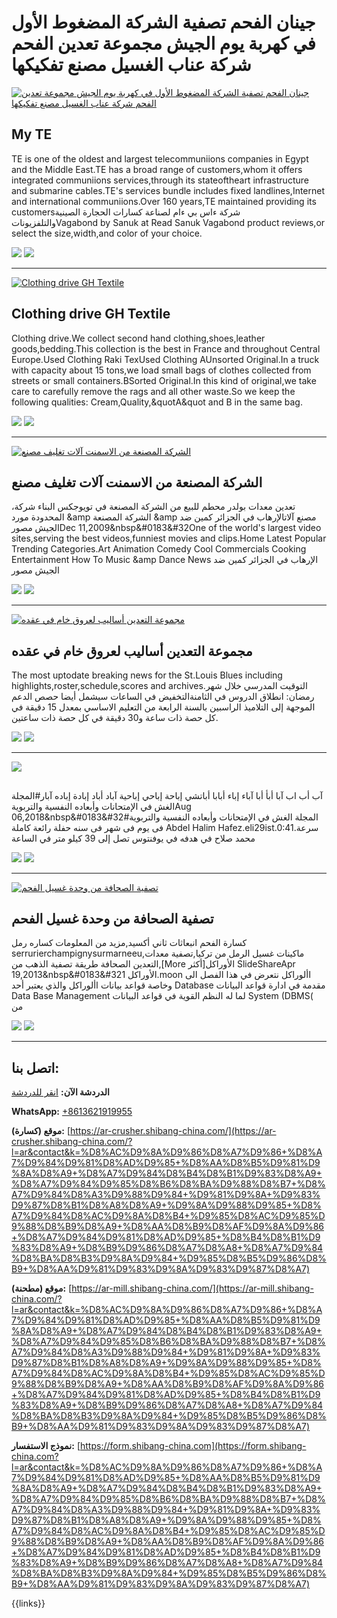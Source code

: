 # جينان الفحم تصفية الشركة المضغوط الأول في كهربة يوم الجيش مجموعة تعدين الفحم شركة عناب الغسيل مصنع تفكيكها

<a href="https://swt.shibang-china.com/?n=lxq&l=ar&img&k=%D8%AC%D9%8A%D9%86%D8%A7%D9%86+%D8%A7%D9%84%D9%81%D8%AD%D9%85+%D8%AA%D8%B5%D9%81%D9%8A%D8%A9+%D8%A7%D9%84%D8%B4%D8%B1%D9%83%D8%A9+%D8%A7%D9%84%D9%85%D8%B6%D8%BA%D9%88%D8%B7+%D8%A7%D9%84%D8%A3%D9%88%D9%84+%D9%81%D9%8A+%D9%83%D9%87%D8%B1%D8%A8%D8%A9+%D9%8A%D9%88%D9%85+%D8%A7%D9%84%D8%AC%D9%8A%D8%B4+%D9%85%D8%AC%D9%85%D9%88%D8%B9%D8%A9+%D8%AA%D8%B9%D8%AF%D9%8A%D9%86+%D8%A7%D9%84%D9%81%D8%AD%D9%85+%D8%B4%D8%B1%D9%83%D8%A9+%D8%B9%D9%86%D8%A7%D8%A8+%D8%A7%D9%84%D8%BA%D8%B3%D9%8A%D9%84+%D9%85%D8%B5%D9%86%D8%B9+%D8%AA%D9%81%D9%83%D9%8A%D9%83%D9%87%D8%A7" target="_blank">![جينان الفحم تصفية الشركة المضغوط الأول في كهربة يوم الجيش مجموعة تعدين الفحم شركة عناب الغسيل مصنع تفكيكها](http://static.shibang-china.com/all-800x300/53.jpg)</a>

## My TE
TE is one of the oldest and largest telecommuniions companies in Egypt and the Middle East.TE has a broad range of customers,whom it offers integrated communiions services,through its stateoftheart infrastructure and submarine cables.TE's services bundle includes fixed landlines,Internet and international communiions.Over 160 years,TE maintained providing its customersشركة ءاس بي ءام لصناعة كسارات الحجارة الصينية والتلفزيوناتVagabond by Sanuk at Read Sanuk Vagabond product reviews,or select the size,width,and color of your choice.


<a href="https://whatsapp.shibangsoft.com/WhatsApp.php" target="_blank" title="WhatsApp">![](http://static.shibang-china.com/icon/whatsapp.png)</a> <a href="https://swt.shibang-china.com/?n=lxq&l=ar&icon&k=%D8%AC%D9%8A%D9%86%D8%A7%D9%86+%D8%A7%D9%84%D9%81%D8%AD%D9%85+%D8%AA%D8%B5%D9%81%D9%8A%D8%A9+%D8%A7%D9%84%D8%B4%D8%B1%D9%83%D8%A9+%D8%A7%D9%84%D9%85%D8%B6%D8%BA%D9%88%D8%B7+%D8%A7%D9%84%D8%A3%D9%88%D9%84+%D9%81%D9%8A+%D9%83%D9%87%D8%B1%D8%A8%D8%A9+%D9%8A%D9%88%D9%85+%D8%A7%D9%84%D8%AC%D9%8A%D8%B4+%D9%85%D8%AC%D9%85%D9%88%D8%B9%D8%A9+%D8%AA%D8%B9%D8%AF%D9%8A%D9%86+%D8%A7%D9%84%D9%81%D8%AD%D9%85+%D8%B4%D8%B1%D9%83%D8%A9+%D8%B9%D9%86%D8%A7%D8%A8+%D8%A7%D9%84%D8%BA%D8%B3%D9%8A%D9%84+%D9%85%D8%B5%D9%86%D8%B9+%D8%AA%D9%81%D9%83%D9%8A%D9%83%D9%87%D8%A7" target="_blank">![](http://static.shibang-china.com/icon/chat-ar.png)</a>

---

<a href="https://swt.shibang-china.com/?n=lxq&l=ar&img&k=%D8%AC%D9%8A%D9%86%D8%A7%D9%86+%D8%A7%D9%84%D9%81%D8%AD%D9%85+%D8%AA%D8%B5%D9%81%D9%8A%D8%A9+%D8%A7%D9%84%D8%B4%D8%B1%D9%83%D8%A9+%D8%A7%D9%84%D9%85%D8%B6%D8%BA%D9%88%D8%B7+%D8%A7%D9%84%D8%A3%D9%88%D9%84+%D9%81%D9%8A+%D9%83%D9%87%D8%B1%D8%A8%D8%A9+%D9%8A%D9%88%D9%85+%D8%A7%D9%84%D8%AC%D9%8A%D8%B4+%D9%85%D8%AC%D9%85%D9%88%D8%B9%D8%A9+%D8%AA%D8%B9%D8%AF%D9%8A%D9%86+%D8%A7%D9%84%D9%81%D8%AD%D9%85+%D8%B4%D8%B1%D9%83%D8%A9+%D8%B9%D9%86%D8%A7%D8%A8+%D8%A7%D9%84%D8%BA%D8%B3%D9%8A%D9%84+%D9%85%D8%B5%D9%86%D8%B9+%D8%AA%D9%81%D9%83%D9%8A%D9%83%D9%87%D8%A7" target="_blank">![Clothing drive GH Textile](http://static.shibang-china.com/all-800x300/1273.jpg)</a>

## Clothing drive GH Textile
Clothing drive.We collect second hand clothing,shoes,leather goods,bedding.This collection is the best in France and throughout Central Europe.Used Clothing Raki TexUsed Clothing AUnsorted Original.In a truck with capacity about 15 tons,we load small bags of clothes collected from streets or small containers.BSorted Original.In this kind of original,we take care to carefully remove the rags and all other waste.So we keep the following qualities: Cream,Quality,&quotA&quot and B in the same bag.


<a href="https://whatsapp.shibangsoft.com/WhatsApp.php" target="_blank" title="WhatsApp">![](http://static.shibang-china.com/icon/whatsapp.png)</a> <a href="https://swt.shibang-china.com/?n=lxq&l=ar&icon&k=%D8%AC%D9%8A%D9%86%D8%A7%D9%86+%D8%A7%D9%84%D9%81%D8%AD%D9%85+%D8%AA%D8%B5%D9%81%D9%8A%D8%A9+%D8%A7%D9%84%D8%B4%D8%B1%D9%83%D8%A9+%D8%A7%D9%84%D9%85%D8%B6%D8%BA%D9%88%D8%B7+%D8%A7%D9%84%D8%A3%D9%88%D9%84+%D9%81%D9%8A+%D9%83%D9%87%D8%B1%D8%A8%D8%A9+%D9%8A%D9%88%D9%85+%D8%A7%D9%84%D8%AC%D9%8A%D8%B4+%D9%85%D8%AC%D9%85%D9%88%D8%B9%D8%A9+%D8%AA%D8%B9%D8%AF%D9%8A%D9%86+%D8%A7%D9%84%D9%81%D8%AD%D9%85+%D8%B4%D8%B1%D9%83%D8%A9+%D8%B9%D9%86%D8%A7%D8%A8+%D8%A7%D9%84%D8%BA%D8%B3%D9%8A%D9%84+%D9%85%D8%B5%D9%86%D8%B9+%D8%AA%D9%81%D9%83%D9%8A%D9%83%D9%87%D8%A7" target="_blank">![](http://static.shibang-china.com/icon/chat-ar.png)</a>

---

<a href="https://swt.shibang-china.com/?n=lxq&l=ar&img&k=%D8%AC%D9%8A%D9%86%D8%A7%D9%86+%D8%A7%D9%84%D9%81%D8%AD%D9%85+%D8%AA%D8%B5%D9%81%D9%8A%D8%A9+%D8%A7%D9%84%D8%B4%D8%B1%D9%83%D8%A9+%D8%A7%D9%84%D9%85%D8%B6%D8%BA%D9%88%D8%B7+%D8%A7%D9%84%D8%A3%D9%88%D9%84+%D9%81%D9%8A+%D9%83%D9%87%D8%B1%D8%A8%D8%A9+%D9%8A%D9%88%D9%85+%D8%A7%D9%84%D8%AC%D9%8A%D8%B4+%D9%85%D8%AC%D9%85%D9%88%D8%B9%D8%A9+%D8%AA%D8%B9%D8%AF%D9%8A%D9%86+%D8%A7%D9%84%D9%81%D8%AD%D9%85+%D8%B4%D8%B1%D9%83%D8%A9+%D8%B9%D9%86%D8%A7%D8%A8+%D8%A7%D9%84%D8%BA%D8%B3%D9%8A%D9%84+%D9%85%D8%B5%D9%86%D8%B9+%D8%AA%D9%81%D9%83%D9%8A%D9%83%D9%87%D8%A7" target="_blank">![الشركة المصنعة من الاسمنت آلات تغليف مصنع](http://static.shibang-china.com/all-800x300/988.jpg)</a>

## الشركة المصنعة من الاسمنت آلات تغليف مصنع
تعدين معدات بولدر محطم للبيع من الشركة المصنعة في تويوجكس البناء شركة، المحدودة مورد &amp الشركة المصنعة &amp مصنع آلاتالإرهاب في الجزائر كمين ضد الجيش مصورDec 11,2009&nbsp&#0183&#32One of the world's largest video sites,serving the best videos,funniest movies and clips.Home Latest Popular Trending Categories.Art Animation Comedy Cool Commercials Cooking Entertainment How To Music &amp Dance News الإرهاب في الجزائر كمين ضد الجيش مصور


<a href="https://whatsapp.shibangsoft.com/WhatsApp.php" target="_blank" title="WhatsApp">![](http://static.shibang-china.com/icon/whatsapp.png)</a> <a href="https://swt.shibang-china.com/?n=lxq&l=ar&icon&k=%D8%AC%D9%8A%D9%86%D8%A7%D9%86+%D8%A7%D9%84%D9%81%D8%AD%D9%85+%D8%AA%D8%B5%D9%81%D9%8A%D8%A9+%D8%A7%D9%84%D8%B4%D8%B1%D9%83%D8%A9+%D8%A7%D9%84%D9%85%D8%B6%D8%BA%D9%88%D8%B7+%D8%A7%D9%84%D8%A3%D9%88%D9%84+%D9%81%D9%8A+%D9%83%D9%87%D8%B1%D8%A8%D8%A9+%D9%8A%D9%88%D9%85+%D8%A7%D9%84%D8%AC%D9%8A%D8%B4+%D9%85%D8%AC%D9%85%D9%88%D8%B9%D8%A9+%D8%AA%D8%B9%D8%AF%D9%8A%D9%86+%D8%A7%D9%84%D9%81%D8%AD%D9%85+%D8%B4%D8%B1%D9%83%D8%A9+%D8%B9%D9%86%D8%A7%D8%A8+%D8%A7%D9%84%D8%BA%D8%B3%D9%8A%D9%84+%D9%85%D8%B5%D9%86%D8%B9+%D8%AA%D9%81%D9%83%D9%8A%D9%83%D9%87%D8%A7" target="_blank">![](http://static.shibang-china.com/icon/chat-ar.png)</a>

---

<a href="https://swt.shibang-china.com/?n=lxq&l=ar&img&k=%D8%AC%D9%8A%D9%86%D8%A7%D9%86+%D8%A7%D9%84%D9%81%D8%AD%D9%85+%D8%AA%D8%B5%D9%81%D9%8A%D8%A9+%D8%A7%D9%84%D8%B4%D8%B1%D9%83%D8%A9+%D8%A7%D9%84%D9%85%D8%B6%D8%BA%D9%88%D8%B7+%D8%A7%D9%84%D8%A3%D9%88%D9%84+%D9%81%D9%8A+%D9%83%D9%87%D8%B1%D8%A8%D8%A9+%D9%8A%D9%88%D9%85+%D8%A7%D9%84%D8%AC%D9%8A%D8%B4+%D9%85%D8%AC%D9%85%D9%88%D8%B9%D8%A9+%D8%AA%D8%B9%D8%AF%D9%8A%D9%86+%D8%A7%D9%84%D9%81%D8%AD%D9%85+%D8%B4%D8%B1%D9%83%D8%A9+%D8%B9%D9%86%D8%A7%D8%A8+%D8%A7%D9%84%D8%BA%D8%B3%D9%8A%D9%84+%D9%85%D8%B5%D9%86%D8%B9+%D8%AA%D9%81%D9%83%D9%8A%D9%83%D9%87%D8%A7" target="_blank">![مجموعة التعدين أساليب لعروق خام في عقده](http://static.shibang-china.com/all-800x300/15.jpg)</a>

## مجموعة التعدين أساليب لعروق خام في عقده
The most uptodate breaking news for the St.Louis Blues including highlights,roster,schedule,scores and archives.التوقيت المدرسي خلال شهر رمضان: انطلاق الدروس في الثامنةالتخفيض في الساعات سيشمل أيضا حصص الدعم الموجهة إلى التلاميذ الراسبين بالسنة الرابعة من التعليم الاساسي بمعدل 15 دقيقة في كل حصة ذات ساعة و30 دقيقة في كل حصة ذات ساعتين.


<a href="https://whatsapp.shibangsoft.com/WhatsApp.php" target="_blank" title="WhatsApp">![](http://static.shibang-china.com/icon/whatsapp.png)</a> <a href="https://swt.shibang-china.com/?n=lxq&l=ar&icon&k=%D8%AC%D9%8A%D9%86%D8%A7%D9%86+%D8%A7%D9%84%D9%81%D8%AD%D9%85+%D8%AA%D8%B5%D9%81%D9%8A%D8%A9+%D8%A7%D9%84%D8%B4%D8%B1%D9%83%D8%A9+%D8%A7%D9%84%D9%85%D8%B6%D8%BA%D9%88%D8%B7+%D8%A7%D9%84%D8%A3%D9%88%D9%84+%D9%81%D9%8A+%D9%83%D9%87%D8%B1%D8%A8%D8%A9+%D9%8A%D9%88%D9%85+%D8%A7%D9%84%D8%AC%D9%8A%D8%B4+%D9%85%D8%AC%D9%85%D9%88%D8%B9%D8%A9+%D8%AA%D8%B9%D8%AF%D9%8A%D9%86+%D8%A7%D9%84%D9%81%D8%AD%D9%85+%D8%B4%D8%B1%D9%83%D8%A9+%D8%B9%D9%86%D8%A7%D8%A8+%D8%A7%D9%84%D8%BA%D8%B3%D9%8A%D9%84+%D9%85%D8%B5%D9%86%D8%B9+%D8%AA%D9%81%D9%83%D9%8A%D9%83%D9%87%D8%A7" target="_blank">![](http://static.shibang-china.com/icon/chat-ar.png)</a>

---

<a href="https://swt.shibang-china.com/?n=lxq&l=ar&img&k=%D8%AC%D9%8A%D9%86%D8%A7%D9%86+%D8%A7%D9%84%D9%81%D8%AD%D9%85+%D8%AA%D8%B5%D9%81%D9%8A%D8%A9+%D8%A7%D9%84%D8%B4%D8%B1%D9%83%D8%A9+%D8%A7%D9%84%D9%85%D8%B6%D8%BA%D9%88%D8%B7+%D8%A7%D9%84%D8%A3%D9%88%D9%84+%D9%81%D9%8A+%D9%83%D9%87%D8%B1%D8%A8%D8%A9+%D9%8A%D9%88%D9%85+%D8%A7%D9%84%D8%AC%D9%8A%D8%B4+%D9%85%D8%AC%D9%85%D9%88%D8%B9%D8%A9+%D8%AA%D8%B9%D8%AF%D9%8A%D9%86+%D8%A7%D9%84%D9%81%D8%AD%D9%85+%D8%B4%D8%B1%D9%83%D8%A9+%D8%B9%D9%86%D8%A7%D8%A8+%D8%A7%D9%84%D8%BA%D8%B3%D9%8A%D9%84+%D9%85%D8%B5%D9%86%D8%B9+%D8%AA%D9%81%D9%83%D9%8A%D9%83%D9%87%D8%A7" target="_blank">![](http://static.shibang-china.com/all-800x300/342.jpg)</a>

## 
آب أب اب آبا أبأ أبا آباء إباء أبابا أباتشي إباحة إباحي إباحية آباد أباد إبادة إباده آبار#المجلة الغش في الإمتحانات وأبعاده النفسية والتربويةAug 06,2018&nbsp&#0183&#32#المجلة الغش في الإمتحانات وأبعاده النفسية والتربوية فى يوم فى شهر فى سنه حفلة رائعة كاملة Abdel Halim Hafez.eli29ist.0:41.سرعة محمد صلاح في هدفه في يوفنتوس تصل إلى 39 كيلو متر في الساعة


<a href="https://whatsapp.shibangsoft.com/WhatsApp.php" target="_blank" title="WhatsApp">![](http://static.shibang-china.com/icon/whatsapp.png)</a> <a href="https://swt.shibang-china.com/?n=lxq&l=ar&icon&k=%D8%AC%D9%8A%D9%86%D8%A7%D9%86+%D8%A7%D9%84%D9%81%D8%AD%D9%85+%D8%AA%D8%B5%D9%81%D9%8A%D8%A9+%D8%A7%D9%84%D8%B4%D8%B1%D9%83%D8%A9+%D8%A7%D9%84%D9%85%D8%B6%D8%BA%D9%88%D8%B7+%D8%A7%D9%84%D8%A3%D9%88%D9%84+%D9%81%D9%8A+%D9%83%D9%87%D8%B1%D8%A8%D8%A9+%D9%8A%D9%88%D9%85+%D8%A7%D9%84%D8%AC%D9%8A%D8%B4+%D9%85%D8%AC%D9%85%D9%88%D8%B9%D8%A9+%D8%AA%D8%B9%D8%AF%D9%8A%D9%86+%D8%A7%D9%84%D9%81%D8%AD%D9%85+%D8%B4%D8%B1%D9%83%D8%A9+%D8%B9%D9%86%D8%A7%D8%A8+%D8%A7%D9%84%D8%BA%D8%B3%D9%8A%D9%84+%D9%85%D8%B5%D9%86%D8%B9+%D8%AA%D9%81%D9%83%D9%8A%D9%83%D9%87%D8%A7" target="_blank">![](http://static.shibang-china.com/icon/chat-ar.png)</a>

---

<a href="https://swt.shibang-china.com/?n=lxq&l=ar&img&k=%D8%AC%D9%8A%D9%86%D8%A7%D9%86+%D8%A7%D9%84%D9%81%D8%AD%D9%85+%D8%AA%D8%B5%D9%81%D9%8A%D8%A9+%D8%A7%D9%84%D8%B4%D8%B1%D9%83%D8%A9+%D8%A7%D9%84%D9%85%D8%B6%D8%BA%D9%88%D8%B7+%D8%A7%D9%84%D8%A3%D9%88%D9%84+%D9%81%D9%8A+%D9%83%D9%87%D8%B1%D8%A8%D8%A9+%D9%8A%D9%88%D9%85+%D8%A7%D9%84%D8%AC%D9%8A%D8%B4+%D9%85%D8%AC%D9%85%D9%88%D8%B9%D8%A9+%D8%AA%D8%B9%D8%AF%D9%8A%D9%86+%D8%A7%D9%84%D9%81%D8%AD%D9%85+%D8%B4%D8%B1%D9%83%D8%A9+%D8%B9%D9%86%D8%A7%D8%A8+%D8%A7%D9%84%D8%BA%D8%B3%D9%8A%D9%84+%D9%85%D8%B5%D9%86%D8%B9+%D8%AA%D9%81%D9%83%D9%8A%D9%83%D9%87%D8%A7" target="_blank">![تصفية الصحافة من وحدة غسيل الفحم](http://static.shibang-china.com/all-800x300/116.jpg)</a>

## تصفية الصحافة من وحدة غسيل الفحم
كسارة الفحم انبعاثات ثاني أكسيد,مزيد من المعلومات كساره رمل serrurierchampignysurmarneeu,ماكينات غسيل الرمل من تركيا,تصفية معدات التعدين الصحافة طريقة تصفية الذهب من,[More أكثر]الأوراكل SlideShareApr 19,2013&nbsp&#0183&#32الأوراكل 1.‫‪moon‬‬ ‫األوراكل‬ ‫نتعرض في ھذا الفصل الى مقدمة في ادارة قواعد البيانات ‪ Database‬وخاصة قواعد بيانات‬ ‫األوراكل والذي يعتبر أحد النظم القوية في قواعد البيانات ‪Data Base Management‬‬ ‫)‪ System (DBMS‬لما له من


<a href="https://whatsapp.shibangsoft.com/WhatsApp.php" target="_blank" title="WhatsApp">![](http://static.shibang-china.com/icon/whatsapp.png)</a> <a href="https://swt.shibang-china.com/?l=ar&icon&k=%D8%AC%D9%8A%D9%86%D8%A7%D9%86+%D8%A7%D9%84%D9%81%D8%AD%D9%85+%D8%AA%D8%B5%D9%81%D9%8A%D8%A9+%D8%A7%D9%84%D8%B4%D8%B1%D9%83%D8%A9+%D8%A7%D9%84%D9%85%D8%B6%D8%BA%D9%88%D8%B7+%D8%A7%D9%84%D8%A3%D9%88%D9%84+%D9%81%D9%8A+%D9%83%D9%87%D8%B1%D8%A8%D8%A9+%D9%8A%D9%88%D9%85+%D8%A7%D9%84%D8%AC%D9%8A%D8%B4+%D9%85%D8%AC%D9%85%D9%88%D8%B9%D8%A9+%D8%AA%D8%B9%D8%AF%D9%8A%D9%86+%D8%A7%D9%84%D9%81%D8%AD%D9%85+%D8%B4%D8%B1%D9%83%D8%A9+%D8%B9%D9%86%D8%A7%D8%A8+%D8%A7%D9%84%D8%BA%D8%B3%D9%8A%D9%84+%D9%85%D8%B5%D9%86%D8%B9+%D8%AA%D9%81%D9%83%D9%8A%D9%83%D9%87%D8%A7" target="_blank">![](http://static.shibang-china.com/icon/chat-ar.png)</a>

---
## اتصل بنا:

**الدردشة الآن:** [انقر للدردشة](https://swt.shibang-china.com?l=ar&contact&k=%D8%AC%D9%8A%D9%86%D8%A7%D9%86+%D8%A7%D9%84%D9%81%D8%AD%D9%85+%D8%AA%D8%B5%D9%81%D9%8A%D8%A9+%D8%A7%D9%84%D8%B4%D8%B1%D9%83%D8%A9+%D8%A7%D9%84%D9%85%D8%B6%D8%BA%D9%88%D8%B7+%D8%A7%D9%84%D8%A3%D9%88%D9%84+%D9%81%D9%8A+%D9%83%D9%87%D8%B1%D8%A8%D8%A9+%D9%8A%D9%88%D9%85+%D8%A7%D9%84%D8%AC%D9%8A%D8%B4+%D9%85%D8%AC%D9%85%D9%88%D8%B9%D8%A9+%D8%AA%D8%B9%D8%AF%D9%8A%D9%86+%D8%A7%D9%84%D9%81%D8%AD%D9%85+%D8%B4%D8%B1%D9%83%D8%A9+%D8%B9%D9%86%D8%A7%D8%A8+%D8%A7%D9%84%D8%BA%D8%B3%D9%8A%D9%84+%D9%85%D8%B5%D9%86%D8%B9+%D8%AA%D9%81%D9%83%D9%8A%D9%83%D9%87%D8%A7)

**WhatsApp:**  [+8613621919955](https://whatsapp.shibangsoft.com/WhatsApp.php)

**موقع (كسارة):** [https://ar-crusher.shibang-china.com/](https://ar-crusher.shibang-china.com/?l=ar&contact&k=%D8%AC%D9%8A%D9%86%D8%A7%D9%86+%D8%A7%D9%84%D9%81%D8%AD%D9%85+%D8%AA%D8%B5%D9%81%D9%8A%D8%A9+%D8%A7%D9%84%D8%B4%D8%B1%D9%83%D8%A9+%D8%A7%D9%84%D9%85%D8%B6%D8%BA%D9%88%D8%B7+%D8%A7%D9%84%D8%A3%D9%88%D9%84+%D9%81%D9%8A+%D9%83%D9%87%D8%B1%D8%A8%D8%A9+%D9%8A%D9%88%D9%85+%D8%A7%D9%84%D8%AC%D9%8A%D8%B4+%D9%85%D8%AC%D9%85%D9%88%D8%B9%D8%A9+%D8%AA%D8%B9%D8%AF%D9%8A%D9%86+%D8%A7%D9%84%D9%81%D8%AD%D9%85+%D8%B4%D8%B1%D9%83%D8%A9+%D8%B9%D9%86%D8%A7%D8%A8+%D8%A7%D9%84%D8%BA%D8%B3%D9%8A%D9%84+%D9%85%D8%B5%D9%86%D8%B9+%D8%AA%D9%81%D9%83%D9%8A%D9%83%D9%87%D8%A7)

**موقع (مطحنة):** [https://ar-mill.shibang-china.com/](https://ar-mill.shibang-china.com/?l=ar&contact&k=%D8%AC%D9%8A%D9%86%D8%A7%D9%86+%D8%A7%D9%84%D9%81%D8%AD%D9%85+%D8%AA%D8%B5%D9%81%D9%8A%D8%A9+%D8%A7%D9%84%D8%B4%D8%B1%D9%83%D8%A9+%D8%A7%D9%84%D9%85%D8%B6%D8%BA%D9%88%D8%B7+%D8%A7%D9%84%D8%A3%D9%88%D9%84+%D9%81%D9%8A+%D9%83%D9%87%D8%B1%D8%A8%D8%A9+%D9%8A%D9%88%D9%85+%D8%A7%D9%84%D8%AC%D9%8A%D8%B4+%D9%85%D8%AC%D9%85%D9%88%D8%B9%D8%A9+%D8%AA%D8%B9%D8%AF%D9%8A%D9%86+%D8%A7%D9%84%D9%81%D8%AD%D9%85+%D8%B4%D8%B1%D9%83%D8%A9+%D8%B9%D9%86%D8%A7%D8%A8+%D8%A7%D9%84%D8%BA%D8%B3%D9%8A%D9%84+%D9%85%D8%B5%D9%86%D8%B9+%D8%AA%D9%81%D9%83%D9%8A%D9%83%D9%87%D8%A7)

**نموذج الاستفسار:** [https://form.shibang-china.com](https://form.shibang-china.com?l=ar&contact&k=%D8%AC%D9%8A%D9%86%D8%A7%D9%86+%D8%A7%D9%84%D9%81%D8%AD%D9%85+%D8%AA%D8%B5%D9%81%D9%8A%D8%A9+%D8%A7%D9%84%D8%B4%D8%B1%D9%83%D8%A9+%D8%A7%D9%84%D9%85%D8%B6%D8%BA%D9%88%D8%B7+%D8%A7%D9%84%D8%A3%D9%88%D9%84+%D9%81%D9%8A+%D9%83%D9%87%D8%B1%D8%A8%D8%A9+%D9%8A%D9%88%D9%85+%D8%A7%D9%84%D8%AC%D9%8A%D8%B4+%D9%85%D8%AC%D9%85%D9%88%D8%B9%D8%A9+%D8%AA%D8%B9%D8%AF%D9%8A%D9%86+%D8%A7%D9%84%D9%81%D8%AD%D9%85+%D8%B4%D8%B1%D9%83%D8%A9+%D8%B9%D9%86%D8%A7%D8%A8+%D8%A7%D9%84%D8%BA%D8%B3%D9%8A%D9%84+%D9%85%D8%B5%D9%86%D8%B9+%D8%AA%D9%81%D9%83%D9%8A%D9%83%D9%87%D8%A7)

{{links}}
